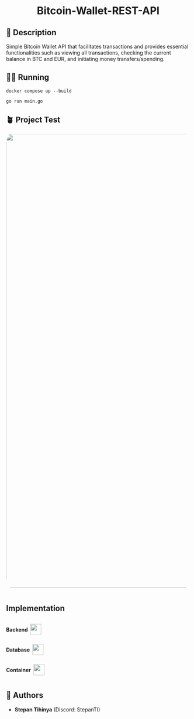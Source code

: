 
<div align=center>

<h1>Bitcoin-Wallet-REST-API</h1>

</div>

###


## 📄 Description

Simple Bitcoin Wallet API that facilitates transactions and provides essential functionalities such as viewing all transactions, checking the current balance in BTC and EUR, and initiating money transfers/spending.



## 🧑‍💻 Running

    docker compose up --build

    go run main.go


## 🪴 Project Test

<div >
 
  <img src="https://github.com/BrondoL/e-wallet-api/assets/86482047/a4bf17ed-3307-4349-a340-1764537a80f1" width="1238" style="border-radius:2.5%;margin-bottom: 15px">
</div>

## Implementation


<div style="display:flex; align-items:center">
    <h4 style="padding-right:7px">Backend</h4>
    <img src="https://img.shields.io/badge/go-%2300ADD8.svg?style=for-the-badge&logo=go&logoColor=white" style="height:30px; padding-right:7px">
</div>

<div style="display:flex; align-items:center">
    <h4 style="padding-right:7px">Database</h4>
    <img src ="https://img.shields.io/badge/postgres-%23316192.svg?&style=for-the-badge&logo=postgresql&logoColor=white" style="height:30px; padding-right:7px">
</div>

<div style="display:flex; align-items:center">
    <h4 style="padding-right:7px">Container</h4>
    <img src="https://img.shields.io/badge/docker-%230db7ed.svg?style=for-the-badge&logo=docker&logoColor=white" style="height:30px; padding-right:7px">


</div>




## 🤝 Authors

- **Stepan Tihinya** (Discord: StepanTI)
